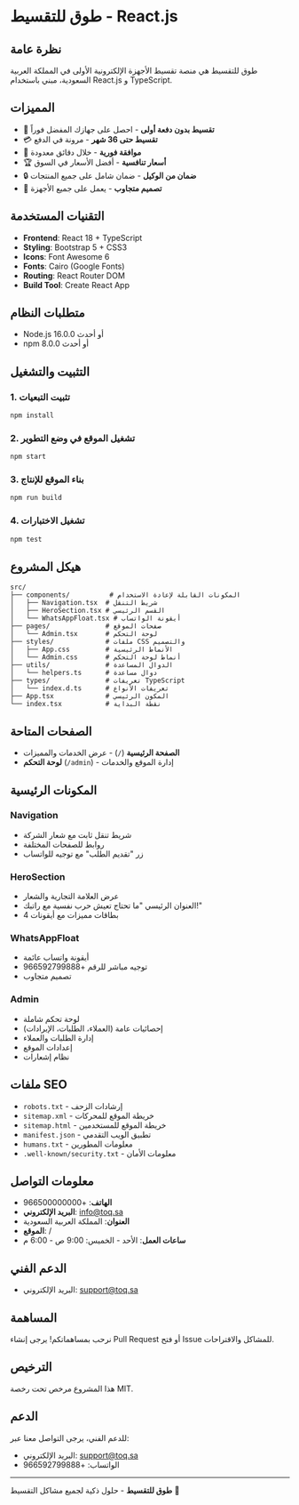 # طوق للتقسيط - React.js

## نظرة عامة
طوق للتقسيط هي منصة تقسيط الأجهزة الإلكترونية الأولى في المملكة العربية السعودية، مبني باستخدام React.js و TypeScript.

## المميزات
- 🚀 **تقسيط بدون دفعة أولى** - احصل على جهازك المفضل فوراً
- 💳 **تقسيط حتى 36 شهر** - مرونة في الدفع
- 🎯 **موافقة فورية** - خلال دقائق معدودة
- 🏆 **أسعار تنافسية** - أفضل الأسعار في السوق
- 🔒 **ضمان من الوكيل** - ضمان شامل على جميع المنتجات
- 📱 **تصميم متجاوب** - يعمل على جميع الأجهزة

## التقنيات المستخدمة
- **Frontend**: React 18 + TypeScript
- **Styling**: Bootstrap 5 + CSS3
- **Icons**: Font Awesome 6
- **Fonts**: Cairo (Google Fonts)
- **Routing**: React Router DOM
- **Build Tool**: Create React App

## متطلبات النظام
- Node.js 16.0.0 أو أحدث
- npm 8.0.0 أو أحدث

## التثبيت والتشغيل

### 1. تثبيت التبعيات
```bash
npm install
```

### 2. تشغيل الموقع في وضع التطوير
```bash
npm start
```

### 3. بناء الموقع للإنتاج
```bash
npm run build
```

### 4. تشغيل الاختبارات
```bash
npm test
```

## هيكل المشروع
```
src/
├── components/          # المكونات القابلة لإعادة الاستخدام
│   ├── Navigation.tsx  # شريط التنقل
│   ├── HeroSection.tsx # القسم الرئيسي
│   └── WhatsAppFloat.tsx # أيقونة الواتساب
├── pages/              # صفحات الموقع
│   └── Admin.tsx       # لوحة التحكم
├── styles/             # ملفات CSS والتصميم
│   ├── App.css         # الأنماط الرئيسية
│   └── Admin.css       # أنماط لوحة التحكم
├── utils/              # الدوال المساعدة
│   └── helpers.ts      # دوال مساعدة
├── types/              # تعريفات TypeScript
│   └── index.d.ts      # تعريفات الأنواع
├── App.tsx             # المكون الرئيسي
└── index.tsx           # نقطة البداية
```

## الصفحات المتاحة
- **الصفحة الرئيسية** (`/`) - عرض الخدمات والمميزات
- **لوحة التحكم** (`/admin`) - إدارة الموقع والخدمات

## المكونات الرئيسية

### Navigation
- شريط تنقل ثابت مع شعار الشركة
- روابط للصفحات المختلفة
- زر "تقديم الطلب" مع توجيه للواتساب

### HeroSection
- عرض العلامة التجارية والشعار
- العنوان الرئيسي "ما تحتاج تعيش حرب نفسية مع راتبك!"
- 4 بطاقات مميزات مع أيقونات

### WhatsAppFloat
- أيقونة واتساب عائمة
- توجيه مباشر للرقم +966592799888
- تصميم متجاوب

### Admin
- لوحة تحكم شاملة
- إحصائيات عامة (العملاء، الطلبات، الإيرادات)
- إدارة الطلبات والعملاء
- إعدادات الموقع
- نظام إشعارات

## ملفات SEO
- `robots.txt` - إرشادات الزحف
- `sitemap.xml` - خريطة الموقع للمحركات
- `sitemap.html` - خريطة الموقع للمستخدمين
- `manifest.json` - تطبيق الويب التقدمي
- `humans.txt` - معلومات المطورين
- `.well-known/security.txt` - معلومات الأمان

## معلومات التواصل

- **الهاتف**: +966500000000
- **البريد الإلكتروني**: info@toq.sa
- **العنوان**: المملكة العربية السعودية
- **الموقع**: /
- **ساعات العمل**: الأحد - الخميس: 9:00 ص - 6:00 م

## الدعم الفني

- البريد الإلكتروني: support@toq.sa

## المساهمة
نرحب بمساهماتكم! يرجى إنشاء Pull Request أو فتح Issue للمشاكل والاقتراحات.

## الترخيص
هذا المشروع مرخص تحت رخصة MIT.

## الدعم
للدعم الفني، يرجى التواصل معنا عبر:
- البريد الإلكتروني: support@toq.sa
- الواتساب: +966592799888

---

**طوق للتقسيط** - حلول ذكية لجميع مشاكل التقسيط 🚀
